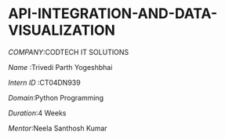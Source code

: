# API-INTEGRATION-AND-DATA-VISUALIZATION

*COMPANY*:CODTECH IT SOLUTIONS

*Name* :Trivedi Parth Yogeshbhai

*Intern ID* :CT04DN939

*Domain*:Python Programming

*Duration*:4 Weeks

*Mentor*:Neela Santhosh Kumar
